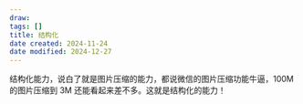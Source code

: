 ```yaml
---
draw:
tags: []
title: 结构化
date created: 2024-11-24
date modified: 2024-12-27
---
```


结构化能力，说白了就是图片压缩的能力，都说微信的图片压缩功能牛逼，100M 的图片压缩到 3M 还能看起来差不多。这就是结构化的能力！

